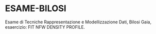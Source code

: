 # ESAME-BILOSI
Esame di Tecniche Rappresentazione e Modellizzazione Dati, Bilosi Gaia, esaercizio: FIT NFW DENSITY PROFILE.
